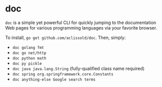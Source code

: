 doc
===

`doc` is a simple yet powerful CLI for quickly jumping to the documentation
Web pages for various programming languages via your favorite browser.

To install, `go get github.com/aclissold/doc`. Then, simply:
* `doc golang fmt`
* `doc go net/http`
* `doc python math`
* `doc py pickle`
* `doc java java.lang.String` (fully-qualified class name required)
* `doc spring org.springframework.core.Constants`
* `doc anything-else Google search terms`

